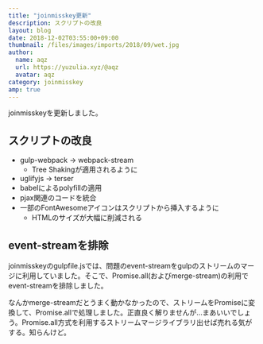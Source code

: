 ```yaml
---
title: "joinmisskey更新"
description: スクリプトの改良
layout: blog
date: 2018-12-02T03:55:00+09:00
thumbnail: /files/images/imports/2018/09/wet.jpg
author:
  name: aqz
  url: https://yuzulia.xyz/@aqz
  avatar: aqz
category: joinmisskey
amp: true
---
```

joinmisskeyを更新しました。

## スクリプトの改良
- gulp-webpack → webpack-stream
  * Tree Shakingが適用されるように
- uglifyjs → terser
- babelによるpolyfillの適用
- pjax関連のコードを統合
- 一部のFontAwesomeアイコンはスクリプトから挿入するように
  * HTMLのサイズが大幅に削減される

## event-streamを排除
joinmisskeyのgulpfile.jsでは、問題のevent-streamをgulpのストリームのマージに利用していました。そこで、Promise.all(およびmerge-stream)の利用でevent-streamを排除しました。

なんかmerge-streamだとうまく動かなかったので、ストリームをPromiseに変換して、Promise.allで処理しました。正直良く解りませんが…まあいいでしょう。Promise.all方式を利用するストリームマージライブラリ出せば売れる気がする。知らんけど。